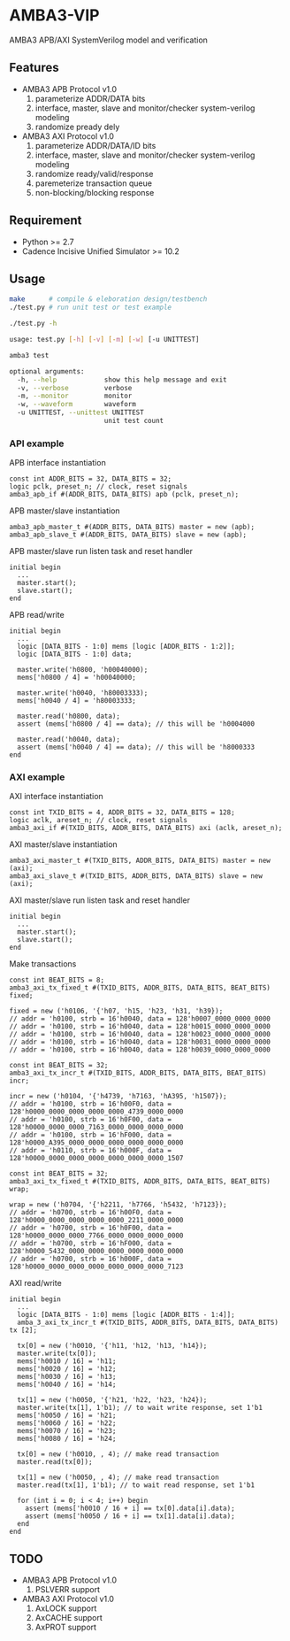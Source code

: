 AMBA3-VIP
=========

AMBA3 APB/AXI SystemVerilog model and verification

## Features
  * AMBA3 APB Protocol v1.0
    1. parameterize ADDR/DATA bits
    2. interface, master, slave and monitor/checker system-verilog modeling
    3. randomize pready dely
  * AMBA3 AXI Protocol v1.0
    1. parameterize ADDR/DATA/ID bits
    2. interface, master, slave and monitor/checker system-verilog modeling
    3. randomize ready/valid/response
    4. paremeterize transaction queue
    5. non-blocking/blocking response

## Requirement
  * Python >= 2.7
  * Cadence Incisive Unified Simulator >= 10.2

## Usage

```bash
make      # compile & eleboration design/testbench
./test.py # run unit test or test example
```

```bash
./test.py -h

usage: test.py [-h] [-v] [-m] [-w] [-u UNITTEST]

amba3 test

optional arguments:
  -h, --help            show this help message and exit
  -v, --verbose         verbose
  -m, --monitor         monitor
  -w, --waveform        waveform
  -u UNITTEST, --unittest UNITTEST
                        unit test count
```

### API example

APB interface instantiation

```system-verilog
const int ADDR_BITS = 32, DATA_BITS = 32;
logic pclk, preset_n; // clock, reset signals
amba3_apb_if #(ADDR_BITS, DATA_BITS) apb (pclk, preset_n);
```

APB master/slave instantiation

```system-verilog
amba3_apb_master_t #(ADDR_BITS, DATA_BITS) master = new (apb);
amba3_apb_slave_t #(ADDR_BITS, DATA_BITS) slave = new (apb);
```

APB master/slave run listen task and reset handler

```system-verilog
initial begin
  ...
  master.start();
  slave.start();
end
```

APB read/write

```system-verilog
initial begin
  ...
  logic [DATA_BITS - 1:0] mems [logic [ADDR_BITS - 1:2]];
  logic [DATA_BITS - 1:0] data;

  master.write('h0800, 'h00040000);
  mems['h0800 / 4] = 'h00040000;

  master.write('h0040, 'h80003333);
  mems['h0040 / 4] = 'h80003333;
  
  master.read('h0800, data);
  assert (mems['h0800 / 4] == data); // this will be 'h0004000

  master.read('h0040, data);
  assert (mems['h0040 / 4] == data); // this will be 'h8000333
end
```

### AXI example

AXI interface instantiation

```system-verilog
const int TXID_BITS = 4, ADDR_BITS = 32, DATA_BITS = 128;
logic aclk, areset_n; // clock, reset signals
amba3_axi_if #(TXID_BITS, ADDR_BITS, DATA_BITS) axi (aclk, areset_n);
```

AXI master/slave instantiation

```system-verilog
amba3_axi_master_t #(TXID_BITS, ADDR_BITS, DATA_BITS) master = new (axi);
amba3_axi_slave_t #(TXID_BITS, ADDR_BITS, DATA_BITS) slave = new (axi);
```

AXI master/slave run listen task and reset handler

```system-verilog
initial begin
  ...
  master.start();
  slave.start();
end
```

Make transactions

```system-verilog
const int BEAT_BITS = 8;
amba3_axi_tx_fixed_t #(TXID_BITS, ADDR_BITS, DATA_BITS, BEAT_BITS) fixed;

fixed = new ('h0106, '{'h07, 'h15, 'h23, 'h31, 'h39});
// addr = 'h0100, strb = 16'h0040, data = 128'h0007_0000_0000_0000
// addr = 'h0100, strb = 16'h0040, data = 128'h0015_0000_0000_0000
// addr = 'h0100, strb = 16'h0040, data = 128'h0023_0000_0000_0000
// addr = 'h0100, strb = 16'h0040, data = 128'h0031_0000_0000_0000
// addr = 'h0100, strb = 16'h0040, data = 128'h0039_0000_0000_0000
```

```system-verilog
const int BEAT_BITS = 32;
amba3_axi_tx_incr_t #(TXID_BITS, ADDR_BITS, DATA_BITS, BEAT_BITS) incr;

incr = new ('h0104, '{'h4739, 'h7163, 'hA395, 'h1507});
// addr = 'h0100, strb = 16'h00F0, data = 128'h0000_0000_0000_0000_0000_4739_0000_0000
// addr = 'h0100, strb = 16'h0F00, data = 128'h0000_0000_0000_7163_0000_0000_0000_0000
// addr = 'h0100, strb = 16'hF000, data = 128'h0000_A395_0000_0000_0000_0000_0000_0000
// addr = 'h0110, strb = 16'h000F, data = 128'h0000_0000_0000_0000_0000_0000_0000_1507
```

```system-verilog
const int BEAT_BITS = 32;
amba3_axi_tx_fixed_t #(TXID_BITS, ADDR_BITS, DATA_BITS, BEAT_BITS) wrap;

wrap = new ('h0704, '{'h2211, 'h7766, 'h5432, 'h7123});
// addr = 'h0700, strb = 16'h00F0, data = 128'h0000_0000_0000_0000_0000_2211_0000_0000
// addr = 'h0700, strb = 16'h0F00, data = 128'h0000_0000_0000_7766_0000_0000_0000_0000
// addr = 'h0700, strb = 16'hF000, data = 128'h0000_5432_0000_0000_0000_0000_0000_0000
// addr = 'h0700, strb = 16'h000F, data = 128'h0000_0000_0000_0000_0000_0000_0000_7123
```

AXI read/write

```system-verilog
initial begin
  ...
  logic [DATA_BITS - 1:0] mems [logic [ADDR_BITS - 1:4]];
  amba_3_axi_tx_incr_t #(TXID_BITS, ADDR_BITS, DATA_BITS, DATA_BITS) tx [2];

  tx[0] = new ('h0010, '{'h11, 'h12, 'h13, 'h14});
  master.write(tx[0]);
  mems['h0010 / 16] = 'h11;
  mems['h0020 / 16] = 'h12;
  mems['h0030 / 16] = 'h13;
  mems['h0040 / 16] = 'h14;

  tx[1] = new ('h0050, '{'h21, 'h22, 'h23, 'h24});
  master.write(tx[1], 1'b1); // to wait write response, set 1'b1
  mems['h0050 / 16] = 'h21;
  mems['h0060 / 16] = 'h22;
  mems['h0070 / 16] = 'h23;
  mems['h0080 / 16] = 'h24;

  tx[0] = new ('h0010, , 4); // make read transaction
  master.read(tx[0]);

  tx[1] = new ('h0050, , 4); // make read transaction
  master.read(tx[1], 1'b1); // to wait read response, set 1'b1

  for (int i = 0; i < 4; i++) begin
    assert (mems['h0010 / 16 + i] == tx[0].data[i].data);
    assert (mems['h0050 / 16 + i] == tx[1].data[i].data);
  end
end
```

## TODO
  * AMBA3 APB Protocol v1.0
    1. PSLVERR support
  * AMBA3 AXI Protocol v1.0
    1. AxLOCK support
    2. AxCACHE support
    3. AxPROT support

